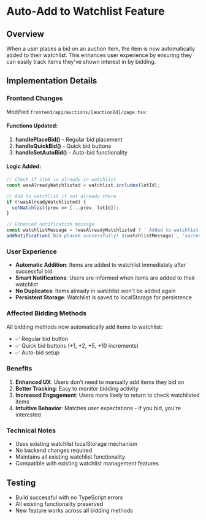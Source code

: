 # Auto-Add to Watchlist Feature

## Overview
When a user places a bid on an auction item, the item is now automatically added to their watchlist. This enhances user experience by ensuring they can easily track items they've shown interest in by bidding.

## Implementation Details

### Frontend Changes
Modified `frontend/app/auctions/[auctionId]/page.tsx`:

#### Functions Updated:
1. **handlePlaceBid()** - Regular bid placement
2. **handleQuickBid()** - Quick bid buttons 
3. **handleSetAutoBid()** - Auto-bid functionality

#### Logic Added:
```typescript
// Check if item is already in watchlist
const wasAlreadyWatchlisted = watchlist.includes(lotId);

// Add to watchlist if not already there
if (!wasAlreadyWatchlisted) {
  setWatchlist(prev => [...prev, lotId]);
}

// Enhanced notification message
const watchlistMessage = !wasAlreadyWatchlisted ? ' Added to watchlist!' : '';
addNotification(`Bid placed successfully! ${watchlistMessage}`, 'success');
```

### User Experience
- **Automatic Addition**: Items are added to watchlist immediately after successful bid
- **Smart Notifications**: Users are informed when items are added to their watchlist
- **No Duplicates**: Items already in watchlist won't be added again
- **Persistent Storage**: Watchlist is saved to localStorage for persistence

### Affected Bidding Methods
All bidding methods now automatically add items to watchlist:
- ✅ Regular bid button
- ✅ Quick bid buttons (+1, +2, +5, +10 increments)  
- ✅ Auto-bid setup

### Benefits
1. **Enhanced UX**: Users don't need to manually add items they bid on
2. **Better Tracking**: Easy to monitor bidding activity
3. **Increased Engagement**: Users more likely to return to check watchlisted items
4. **Intuitive Behavior**: Matches user expectations - if you bid, you're interested

### Technical Notes
- Uses existing watchlist localStorage mechanism
- No backend changes required
- Maintains all existing watchlist functionality
- Compatible with existing watchlist management features

## Testing
- Build successful with no TypeScript errors
- All existing functionality preserved
- New feature works across all bidding methods
